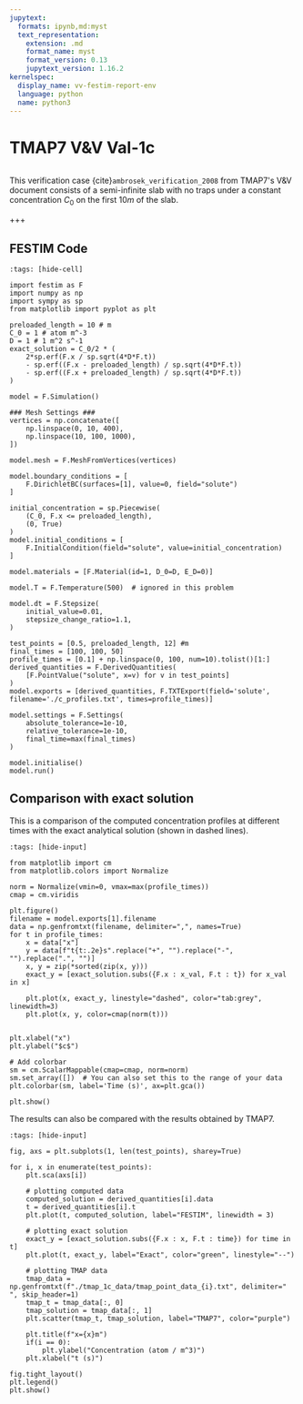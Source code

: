 ```yaml
---
jupytext:
  formats: ipynb,md:myst
  text_representation:
    extension: .md
    format_name: myst
    format_version: 0.13
    jupytext_version: 1.16.2
kernelspec:
  display_name: vv-festim-report-env
  language: python
  name: python3
---
```


# TMAP7 V&V Val-1c

```{tags} 1D, MES, transient
```

This verification case {cite}`ambrosek_verification_2008` from TMAP7's V&V document consists of a semi-infinite slab with no traps under a constant concentration $C_0$ on the first $10 m$ of the slab.

+++

## FESTIM Code

```{code-cell} ipython3
:tags: [hide-cell]

import festim as F
import numpy as np
import sympy as sp
from matplotlib import pyplot as plt

preloaded_length = 10 # m
C_0 = 1 # atom m^-3
D = 1 # 1 m^2 s^-1
exact_solution = C_0/2 * (
    2*sp.erf(F.x / sp.sqrt(4*D*F.t)) 
    - sp.erf((F.x - preloaded_length) / sp.sqrt(4*D*F.t))
    - sp.erf((F.x + preloaded_length) / sp.sqrt(4*D*F.t))
)

model = F.Simulation()

### Mesh Settings ###
vertices = np.concatenate([
    np.linspace(0, 10, 400),
    np.linspace(10, 100, 1000),
])

model.mesh = F.MeshFromVertices(vertices)

model.boundary_conditions = [
    F.DirichletBC(surfaces=[1], value=0, field="solute")
]

initial_concentration = sp.Piecewise(
    (C_0, F.x <= preloaded_length),
    (0, True)
)
model.initial_conditions = [
    F.InitialCondition(field="solute", value=initial_concentration)
]

model.materials = [F.Material(id=1, D_0=D, E_D=0)]

model.T = F.Temperature(500)  # ignored in this problem

model.dt = F.Stepsize(
    initial_value=0.01,
    stepsize_change_ratio=1.1,
)

test_points = [0.5, preloaded_length, 12] #m
final_times = [100, 100, 50]
profile_times = [0.1] + np.linspace(0, 100, num=10).tolist()[1:]
derived_quantities = F.DerivedQuantities(
    [F.PointValue("solute", x=v) for v in test_points]
)
model.exports = [derived_quantities, F.TXTExport(field='solute', filename='./c_profiles.txt', times=profile_times)]

model.settings = F.Settings(
    absolute_tolerance=1e-10,
    relative_tolerance=1e-10,
    final_time=max(final_times)
)

model.initialise()
model.run()
```

## Comparison with exact solution

This is a comparison of the computed concentration profiles at different times with the exact analytical solution (shown in dashed lines).

```{code-cell} ipython3
:tags: [hide-input]

from matplotlib import cm
from matplotlib.colors import Normalize

norm = Normalize(vmin=0, vmax=max(profile_times))
cmap = cm.viridis

plt.figure()
filename = model.exports[1].filename
data = np.genfromtxt(filename, delimiter=",", names=True)
for t in profile_times:
    x = data["x"]
    y = data[f"t{t:.2e}s".replace("+", "").replace("-", "").replace(".", "")]
    x, y = zip(*sorted(zip(x, y)))
    exact_y = [exact_solution.subs({F.x : x_val, F.t : t}) for x_val in x]

    plt.plot(x, exact_y, linestyle="dashed", color="tab:grey", linewidth=3)
    plt.plot(x, y, color=cmap(norm(t)))


plt.xlabel("x")
plt.ylabel("$c$")

# Add colorbar
sm = cm.ScalarMappable(cmap=cmap, norm=norm)
sm.set_array([])  # You can also set this to the range of your data
plt.colorbar(sm, label='Time (s)', ax=plt.gca())

plt.show()
```

The results can also be compared with the results obtained by TMAP7.

```{code-cell} ipython3
:tags: [hide-input]

fig, axs = plt.subplots(1, len(test_points), sharey=True)

for i, x in enumerate(test_points):
    plt.sca(axs[i])

    # plotting computed data
    computed_solution = derived_quantities[i].data
    t = derived_quantities[i].t
    plt.plot(t, computed_solution, label="FESTIM", linewidth = 3)

    # plotting exact solution
    exact_y = [exact_solution.subs({F.x : x, F.t : time}) for time in t]
    plt.plot(t, exact_y, label="Exact", color="green", linestyle="--")

    # plotting TMAP data
    tmap_data = np.genfromtxt(f"./tmap_1c_data/tmap_point_data_{i}.txt", delimiter=" ", skip_header=1)
    tmap_t = tmap_data[:, 0]
    tmap_solution = tmap_data[:, 1]
    plt.scatter(tmap_t, tmap_solution, label="TMAP7", color="purple")

    plt.title(f"x={x}m")
    if(i == 0):
        plt.ylabel("Concentration (atom / m^3)")
    plt.xlabel("t (s)")

fig.tight_layout()
plt.legend()
plt.show()
```

```{code-cell} ipython3

```
